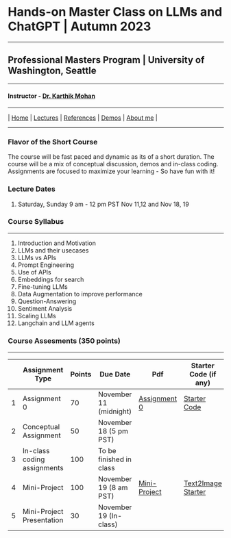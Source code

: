 
# Hands-on Master Class on LLMs and ChatGPT | Autumn 2023

***
 
## Professional Masters Program | University of Washington, Seattle 

***


#### Instructor - [Dr. Karthik Mohan](https://www.ece.uw.edu/people/karthik-mohan/)

***


| [Home](index.md)  | [Lectures](lectures.md)    | [References](references.md) | [Demos](demos.md) | [About me](karthik.md) |


***

### Flavor of the Short Course
The course will be fast paced and dynamic as its of a short duration. The course will be a mix of conceptual discussion, demos and in-class coding. Assignments are focused to maximize your learning - So have fun with it!

### Lecture Dates
1. Saturday, Sunday 9 am - 12 pm PST
Nov 11,12 and Nov 18, 19

### Course Syllabus

***
 
1. Introduction and Motivation
1. LLMs and their usecases
1. LLMs vs APIs
1. Prompt Engineering
1. Use of APIs 
1. Embeddings for search
1. Fine-tuning LLMs
1. Data Augmentation to improve performance
1. Question-Answering
1. Sentiment Analysis
1. Scaling LLMs 
1. Langchain and LLM agents

### Course Assesments (350 points)

***


|  | Assignment Type | Points | Due Date | Pdf | Starter Code (if any)
| --- | --- | --- | --- | --- | --- |
| 1 | Assignment 0 |  70 | November 11 (midnight) | [Assignment 0](Assessments/Assignment_0.pdf)  | [Starter Code](search_starter_code.py)  | 
| 2 | Conceptual Assignment | 50 | November 18 (5 pm PST) |  |  |
| 3 | In-class coding assignments | 100 | To be finished in class |  |  |
| 4 | Mini-Project | 100 | November 19 (8 am PST) |[Mini-Project](Assessments/Mini_Project_LLM_2023.pdf) |[Text2Image Starter](Assessments/Text_to_Image_Demo.ipynb)|
| 5 | Mini-Project Presentation | 30 | November 19 (In-class) | | |


